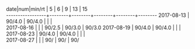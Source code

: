  date|num|min/rt |    5   |    6   |   9    |   13   |   15   
-----------------+--------+--------+--------+--------+--------
 2017-08-13      | 90/4.0 | 90/4.0 |        |        |       
 2017-08-16      |        |        | 90/2.5 | 90/3.0 | 90/3.0
 2017-08-19      | 90/4.0 | 90/4.0 |        |        |       
 2017-08-23      | 90/4.0 | 90/4.0 |        |        |       
 2017-08-27      |        |        | 90/    | 90/    | 90/   
